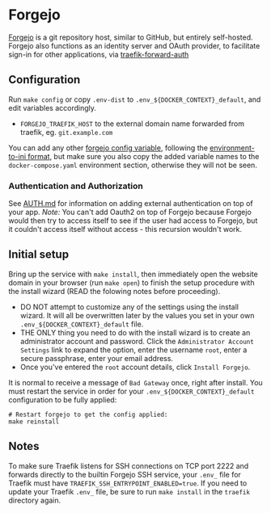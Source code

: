 # Forgejo

[Forgejo](https://forgejo.org/) is a git repository host, similar to GitHub, but
entirely self-hosted. Forgejo also functions as an identity server and OAuth
provider, to facilitate sign-in for other applications, via
[traefik-forward-auth](../traefik-forward-auth)

## Configuration

Run `make config` or copy `.env-dist` to
`.env_${DOCKER_CONTEXT}_default`, and edit variables accordingly.

 * `FORGEJO_TRAEFIK_HOST` to the external domain name forwarded from traefik, eg.
   `git.example.com`

You can add any other [forgejo config
variable](https://forgejo.org/docs/latest/admin/config-cheat-sheet/), following the
[environment-to-ini
format](https://codeberg.org/forgejo/forgejo/src/branch/forgejo/contrib/environment-to-ini),
but make sure you also copy the added variable names to the
`docker-compose.yaml` environment section, otherwise they will not be seen.

### Authentication and Authorization

See [AUTH.md](../AUTH.md) for information on adding external authentication on
top of your app. *Note:* You can't add Oauth2 on top of Forgejo because Forgejo
would then try to access itself to see if the user had access to Forgejo, but
it couldn't access itself without access - this recursion wouldn't work.

## Initial setup

Bring up the service with `make install`, then immediately open the
website domain in your browser (run `make open`) to finish the setup
procedure with the install wizard (READ the folowing notes before
proceeding).

 * DO NOT attempt to customize any of the settings using the install
   wizard. It will all be overwritten later by the values you set in
   your own `.env_${DOCKER_CONTEXT}_default` file.
 * THE ONLY thing you need to do with the install wizard is to create an
   administrator account and password. Click the `Administrator Account
   Settings` link to expand the option, enter the username `root`, enter a
   secure passphrase, enter your email address.
 * Once you've entered the `root` account details, click `Install Forgejo`.

It is normal to receive a message of `Bad Gateway` once, right after
install. You must restart the service in order for your
`.env_${DOCKER_CONTEXT}_default` configuration to be fully applied:

```
# Restart forgejo to get the config applied:
make reinstall
```

## Notes

To make sure Traefik listens for SSH connections on TCP port 2222 and
forwards directly to the builtin Forgejo SSH service, your `.env_` file for
Traefik must have `TRAEFIK_SSH_ENTRYPOINT_ENABLED=true`. If you need to
update your Traefik `.env_` file, be sure to run `make install` in the
`traefik` directory again.
